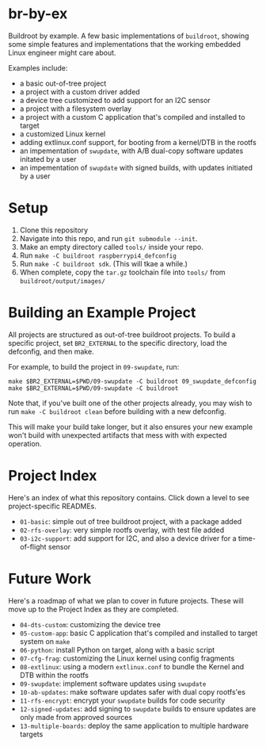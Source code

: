 # br-by-ex

Buildroot by example. A few basic implementations of `buildroot`, showing some simple features and implementations that the working embedded Linux engineer might care about. 

Examples include:

* a basic out-of-tree project
* a project with a custom driver added
* a device tree customized to add support for an I2C sensor
* a project with a filesystem overlay 
* a project with a custom C application that's compiled and installed to target
* a customized Linux kernel 
* adding extlinux.conf support, for booting from a kernel/DTB in the rootfs
* an impementation of `swupdate`, with A/B dual-copy software updates initated by a user
* an impementation of `swupdate` with signed builds, with updates initiated by a user 

# Setup

1. Clone this repository
2. Navigate into this repo, and run `git submodule --init`.
3. Make an empty directory called `tools/` inside your repo.
4. Run `make -C buildroot raspberrypi4_defconfig`
5. Run `make -C buildroot sdk`. (This will tkae a while.)
6. When complete, copy the `tar.gz` toolchain file into `tools/` from `buildroot/output/images/`

# Building an Example Project

All projects are structured as out-of-tree buildroot projects. To build a specific project, set `BR2_EXTERNAL` to the specific directory, load the defconfig, and then make.

For example, to build the project in `09-swupdate`, run:

```
make $BR2_EXTERNAL=$PWD/09-swupdate -C buildroot 09_swupdate_defconfig
make $BR2_EXTERNAL=$PWD/09-swupdate -C buildroot
```

Note that, if you've built one of the other projects already, you may wish to run `make -C buildroot clean` before building with a new defconfig. 

This will make your build take longer, but it also ensures your new example won't build with unexpected artifacts that mess with with expected operation. 

# Project Index

Here's an index of what this repository contains. Click down a level to see project-specific READMEs. 

- `01-basic`: simple out of tree buildroot project, with a package added
- `02-rfs-overlay`: very simple rootfs overlay, with test file added
- `03-i2c-support`: add support for I2C, and also a device driver for a time-of-flight sensor

# Future Work

Here's a roadmap of what we plan to cover in future projects. These will move up to the Project Index as they are completed.  

- `04-dts-custom`: customizing the device tree 
- `05-custom-app`: basic C application that's compiled and installed to target system on `make`
- `06-python`: install Python on target, along with a basic script
- `07-cfg-frag`: customizing the Linux kernel using config fragments
- `08-extlinux`: using a modern `extlinux.conf` to bundle the Kernel and DTB within the rootfs
- `09-swupdate`: implement software updates using `swupdate`
- `10-ab-updates`: make software updates safer with dual copy rootfs'es 
- `11-rfs-encrypt`: encrypt your `swupdate` builds for code security
- `12-signed-updates`: add signing to `swupdate` builds to ensure updates are only made from approved sources
- `13-multiple-boards`: deploy the same application to multiple hardware targets

